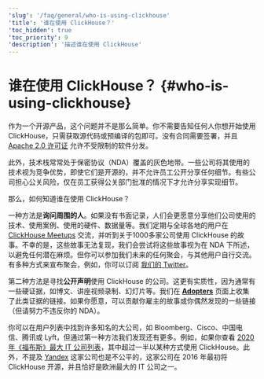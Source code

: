 ```yaml
---
'slug': '/faq/general/who-is-using-clickhouse'
'title': '谁在使用 ClickHouse？'
'toc_hidden': true
'toc_priority': 9
'description': '描述谁在使用 ClickHouse'
---
```



# 谁在使用 ClickHouse？ {#who-is-using-clickhouse}

作为一个开源产品，这个问题并不是那么简单。你不需要告知任何人你想开始使用 ClickHouse，只需获取源代码或预编译的包即可。没有合同需要签署，并且 [Apache 2.0 许可证](https://github.com/ClickHouse/ClickHouse/blob/master/LICENSE) 允许不受限制的软件分发。

此外，技术栈常常处于保密协议（NDA）覆盖的灰色地带。一些公司将其使用的技术视为竞争优势，即使它们是开源的，并不允许员工公开分享任何细节。有些公司担心公关风险，仅在员工获得公关部门批准的情况下才允许分享实现细节。

那么，如何知道谁在使用 ClickHouse？

一种方法是**询问周围的人**。如果没有书面记录，人们会更愿意分享他们公司使用的技术、使用案例、使用的硬件、数据量等。我们定期与全球各地的用户在 [ClickHouse Meetups](https://www.youtube.com/channel/UChtmrD-dsdpspr42P_PyRAw/playlists) 交流，并听到关于1000多家公司使用 ClickHouse 的故事。不幸的是，这些故事无法复现，我们会尝试将这些故事视为在 NDA 下所述，以避免任何潜在麻烦。但你可以参加我们未来的任何聚会，与其他用户自行交流。有多种方式来宣布聚会，例如，你可以订阅 [我们的 Twitter](http://twitter.com/ClickHouseDB/)。

第二种方法是寻找**公开声明**使用 ClickHouse 的公司。这更有实质性，因为通常有一些硬证据，如博文、讲座视频录制、幻灯片等。我们在 **[Adopters](../../about-us/adopters.md)** 页面上收集了此类证据的链接。如果你愿意，可以贡献你雇主的故事或你偶然发现的一些链接（但请努力不违反你的 NDA）。

你可以在用户列表中找到许多知名的大公司，如 Bloomberg、Cisco、中国电信、腾讯或 Lyft，但通过第一种方法我们发现还有更多。例如，如果你查看 [2020 年《福布斯》最大 IT 公司列表](https://www.forbes.com/sites/hanktucker/2020/05/13/worlds-largest-technology-companies-2020-apple-stays-on-top-zoom-and-uber-debut/)，其中超过一半以某种方式使用 ClickHouse。此外，不提及 [Yandex](../../about-us/history.md) 这家公司也是不公平的，这家公司在 2016 年最初将 ClickHouse 开源，并且恰好是欧洲最大的 IT 公司之一。
